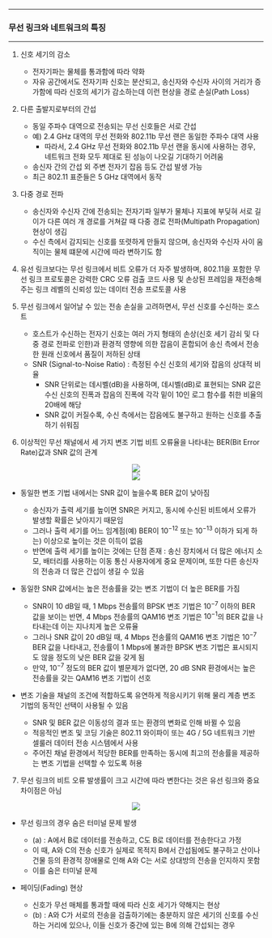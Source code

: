 -----
### 무선 링크와 네트워크의 특징
-----
1. 신호 세기의 감소
   - 전자기파는 물체를 통과함에 따라 약화
   - 자유 공간에서도 전자기파 신호는 분산되고, 송신자와 수신자 사이의 거리가 증가함에 따라 신호의 세기가 감소하는데 이런 현상을 경로 손실(Path Loss)

2. 다른 출발지로부터의 간섭
   - 동일 주파수 대역으로 전송되는 무선 신호들은 서로 간섭
   - 예) 2.4 GHz 대역의 무선 전화와 802.11b 무선 랜은 동일한 주파수 대역 사용
     + 따라서, 2.4 GHz 무선 전화와 802.11b 무선 랜을 동시에 사용하는 경우, 네트워크 전화 모두 제대로 된 성능이 나오길 기대하기 어려움
   - 송신자 간의 간섭 외 주변 전자기 잡음 등도 간섭 발생 가능
   - 최근 802.11 표준들은 5 GHz 대역에서 동작

3. 다중 경로 전파
   - 송신자와 수신자 간에 전송되는 전자기파 일부가 물체나 지표에 부딪혀 서로 길이가 다른 여러 개 경로를 거쳐갈 때 다중 경로 전파(Multipath Propagation) 현상이 생김
   - 수신 측에서 감지되는 신호를 또렷하게 만들지 않으며, 송신자와 수신자 사이 움직이는 물체 떄문에 시간에 따라 변하기도 함

4. 유선 링크보다는 무선 링크에서 비트 오류가 더 자주 발생하며, 802.11을 포함한 무선 링크 프로토콜은 강력한 CRC 오류 검출 코드 사용 및 손상된 프레임을 재전송해주는 링크 레벨의 신뢰성 있는 데이터 전송 프로토콜 사용

5. 무선 링크에서 일어날 수 있는 전송 손실을 고려하면서, 무선 신호를 수신하는 호스트
   - 호스트가 수신하는 전자기 신호는 여러 가지 형태의 손상(신호 세기 감쇠 및 다중 경로 전파로 인한)과 환경적 영향에 의한 잡음이 혼합되어 송신 측에서 전송한 원래 신호에서 품질이 저하된 상태
   - SNR (Signal-to-Noise Ratio) : 측정된 수신 신호의 세기와 잡음의 상대적 비율
     + SNR 단위로는 데시벨(dB)을 사용하며, 데시벨(dB)로 표현되는 SNR 값은 수신 신호의 진폭과 잡음의 진폭에 각각 밑이 10인 로그 함수를 취한 비율의 20배에 해당
     + SNR 값이 커질수록, 수신 측에서는 잡음에도 불구하고 원하는 신호를 추출하기 쉬워짐

6. 이상적인 무선 채널에서 세 가지 변조 기법 비트 오류율을 나타내는 BER(Bit Error Rate)값과 SNR 값의 관계
<div align="center">
<img src="https://github.com/user-attachments/assets/69a77761-f209-4d62-a86c-729dffeb7580">
</div>

<div align="center">
<img src="https://github.com/user-attachments/assets/5df12bf4-594d-4e06-8395-c27fcea9e854">
</div>

  - 동일한 변조 기법 내에서는 SNR 값이 높을수록 BER 값이 낮아짐
    + 송신자가 출력 세기를 높이면 SNR은 커지고, 동시에 수신된 비트에서 오류가 발생할 확률은 낮아지기 때문임
    + 그러나 출력 세기를 어느 임계점(예) BER이 $10^{-12}$ 또는 $10^{-13}$ 이하가 되게 하는) 이상으로 높이는 것은 이득이 없음
    + 반면에 출력 세기를 높이는 것에는 단점 존재 : 송신 장치에서 더 많은 에너지 소모, 배터리를 사용하는 이동 통신 사용자에게 중요 문제이며, 또한 다른 송신자의 전송과 더 많은 간섭이 생길 수 있음

  - 동일한 SNR 값에서는 높은 전송률을 갖는 변조 기법이 더 높은 BER를 가짐
    + SNR이 10 dB일 때, 1 Mbps 전송률의 BPSK 변조 기법은 $10^{-7}$ 이하의 BER 값을 보이는 반면, 4 Mbps 전송률의 QAM16 변조 기법은 $10^{-1}$의 BER 값을 나타내는데 이는 지나치게 높은 오류율
    + 그러나 SNR 값이 20 dB일 때, 4 Mbps 전송률의 QAM16 변조 기법은 $10^{-7}$ BER 값을 나타내고, 전송률이 1 Mbps에 불과한 BPSK 변조 기법은 표시되지도 않을 정도의 낮은 BER 값을 갖게 됨
    + 만약, $10^{-7}$ 정도의 BER 값이 별문제가 없다면, 20 dB SNR 환경에서는 높은 전송률을 갖는 QAM16 변조 기법이 선호
   
   - 변조 기술을 채널의 조건에 적합하도록 유연하게 적응시키기 위해 물리 계층 변조 기법의 동적인 선택이 사용될 수 있음
     + SNR 및 BER 값은 이동성의 결과 또는 환경의 변화로 인해 바뀔 수 있음
     + 적응적인 변조 및 코딩 기술은 802.11 와이파이 또는 4G / 5G 네트워크 기반 셀룰러 데이터 전송 시스템에서 사용
     + 주어진 채널 환경에서 적당한 BER를 만족하는 동시에 최고의 전송률을 제공하는 변조 기법을 선택할 수 있도록 허용

7. 무선 링크의 비트 오류 발생률이 크고 시간에 따라 변한다는 것은 유선 링크와 중요 차이점은 아님
<div align="center">
<img src="https://github.com/user-attachments/assets/5df12bf4-594d-4e06-8395-c27fcea9e854">
</div>

   - 무선 링크의 경우 숨은 터미널 문제 발생
     + (a) : A에서 B로 데이터를 전송하고, C도 B로 데이터를 전송한다고 가정
     + 이 때, A와 C의 전송 신호가 실제로 목적지 B에서 간섭됨에도 불구하고 산이나 건물 등의 환경적 장애물로 인해 A와 C는 서로 상대방의 전송을 인지하지 못함
     + 이를 숨은 터미널 문제

   - 페이딩(Fading) 현상
     + 신호가 무선 매체를 통과할 때에 따라 신호 세기가 약해지는 현상
     + (b) : A와 C가 서로의 전송을 검출하기에는 충분하지 않은 세기의 신호를 수신하는 거리에 있으나, 이들 신호가 중간에 있는 B에 의해 간섭되는 경우
